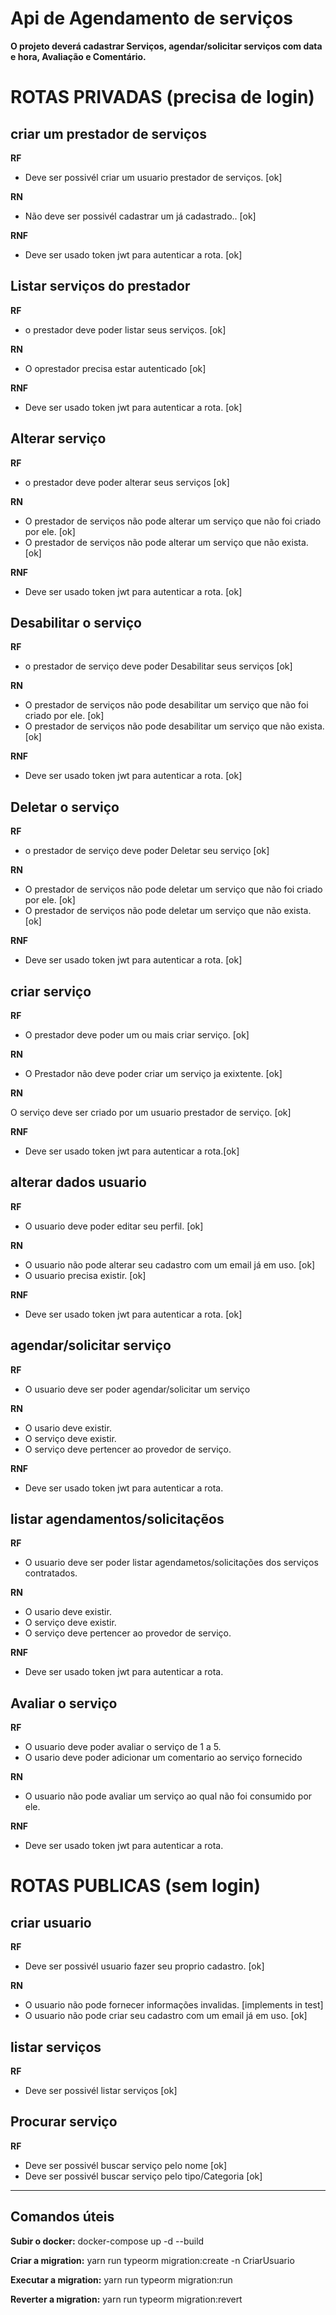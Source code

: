 # Api de Agendamento de serviços

**O projeto deverá cadastrar Serviços, agendar/solicitar serviços com data e hora, Avaliação e Comentário.**


# ROTAS PRIVADAS (precisa de login)

## criar um prestador de serviços

**RF**

* Deve ser possivél criar um usuario prestador de serviços. [ok]

**RN**

* Não deve ser possivél cadastrar um já cadastrado..  [ok]

**RNF**

* Deve ser usado token jwt para autenticar a rota. [ok]


## Listar serviços do prestador

**RF** 

* o prestador deve poder listar seus serviços. [ok]


**RN**

* O oprestador precisa estar autenticado  [ok]

**RNF**

* Deve ser usado token jwt para autenticar a rota. [ok]


## Alterar serviço

**RF** 

* o prestador deve poder alterar seus serviços [ok]


**RN**

* O prestador de serviços não pode alterar um serviço que não foi criado por ele. [ok]
* O prestador de serviços não pode alterar um serviço que não exista. [ok]



**RNF**

* Deve ser usado token jwt para autenticar a rota. [ok]


## Desabilitar o serviço

**RF**

* o prestador de serviço deve poder Desabilitar seus serviços [ok]

**RN**

* O prestador de serviços não pode desabilitar um serviço que não foi criado por ele. [ok]
* O prestador de serviços não pode desabilitar um serviço que não exista. [ok]


**RNF**

* Deve ser usado token jwt para autenticar a rota. [ok]


## Deletar o serviço

**RF**

* o prestador de serviço deve poder Deletar seu serviço [ok]


**RN**

* O prestador de serviços não pode deletar um serviço que não foi criado por ele. [ok]
* O prestador de serviços não pode deletar um serviço que não exista. [ok]


**RNF**

* Deve ser usado token jwt para autenticar a rota. [ok]


## criar serviço

**RF**

* O prestador deve poder um ou mais criar serviço. [ok]


**RN**

* O Prestador não deve poder criar um serviço ja exixtente. [ok] 


**RN**

O serviço deve ser criado por um usuario prestador de serviço. [ok]

**RNF**

* Deve ser usado token jwt para autenticar a rota.[ok]


## alterar dados usuario

**RF**

* O usuario deve poder editar seu  perfil. [ok]

**RN**

* O usuario não pode alterar seu cadastro com um email já em uso. [ok]
* O usuario precisa existir. [ok]


**RNF**

* Deve ser usado token jwt para autenticar a rota. [ok]


## agendar/solicitar serviço

**RF**

* O usuario deve ser poder agendar/solicitar um serviço


**RN**

* O usario deve existir.
* O serviço deve existir.
* O serviço deve pertencer ao provedor de serviço.


**RNF**

* Deve ser usado token jwt para autenticar a rota.


## listar agendamentos/solicitaçẽos

**RF**

* O usuario deve ser poder listar agendametos/solicitações dos serviços contratados.


**RN**

* O usario deve existir.
* O serviço deve existir.
* O serviço deve pertencer ao provedor de serviço.


**RNF**

* Deve ser usado token jwt para autenticar a rota.


## Avaliar o serviço

**RF**

* O usuario deve poder avaliar o serviço de 1 a 5.
* O usario deve poder adicionar um comentario ao serviço fornecido

**RN**

* O usuario não pode avaliar um serviço ao qual não foi consumido por ele.


**RNF**

* Deve ser usado token jwt para autenticar a rota.

# ROTAS PUBLICAS (sem login)

## criar usuario 

**RF**

* Deve ser possivél usuario fazer seu proprio cadastro. [ok]


**RN**

* O usuario não pode fornecer informações invalidas. [implements in test]
* O usuario não pode criar seu cadastro com um email já em uso. [ok]



## listar serviços 

**RF**

* Deve ser possivél listar serviços [ok]


##  Procurar serviço

**RF**

* Deve ser possivél buscar serviço pelo nome [ok]
* Deve ser possivél buscar serviço pelo tipo/Categoria [ok]

----------------------------------------------------------------

## Comandos úteis

**Subir o docker:**
docker-compose up -d --build

**Criar a migration:**
yarn run typeorm migration:create -n CriarUsuario

**Executar a migration:**
yarn run typeorm migration:run

**Reverter a migration:**
yarn run typeorm migration:revert
